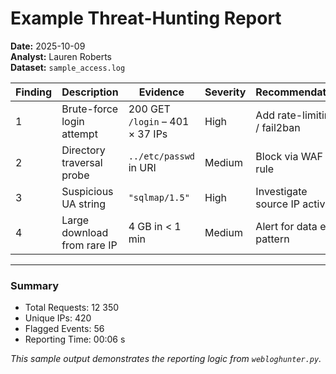 # Example Threat-Hunting Report

**Date:** 2025-10-09  
**Analyst:** Lauren Roberts  
**Dataset:** `sample_access.log`

| Finding | Description | Evidence | Severity | Recommendation |
|----------|--------------|-----------|-----------|----------------|
| 1 | Brute-force login attempt | 200 GET `/login` – 401 × 37 IPs | High | Add rate-limiting / fail2ban |
| 2 | Directory traversal probe | `../etc/passwd` in URI | Medium | Block via WAF rule |
| 3 | Suspicious UA string | `"sqlmap/1.5"` | High | Investigate source IP activity |
| 4 | Large download from rare IP | 4 GB in < 1 min | Medium | Alert for data exfil pattern |

---

### Summary
- Total Requests: 12 350  
- Unique IPs: 420  
- Flagged Events: 56  
- Reporting Time: 00:06 s  

*This sample output demonstrates the reporting logic from `webloghunter.py`.*

